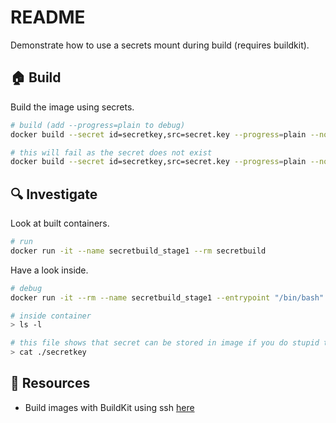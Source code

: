 # README

Demonstrate how to use a secrets mount during build (requires buildkit).  

## 🏠 Build

Build the image using secrets.  

```sh
# build (add --progress=plain to debug)
docker build --secret id=secretkey,src=secret.key --progress=plain --no-cache -t secretbuild_stage1 --target STAGE1 .

# this will fail as the secret does not exist
docker build --secret id=secretkey,src=secret.key --progress=plain --no-cache -t secretbuild_stage2 --target STAGE2 .
```

## 🔍 Investigate

Look at built containers.  

```sh
# run
docker run -it --name secretbuild_stage1 --rm secretbuild  
```

Have a look inside.  

```sh
# debug
docker run -it --rm --name secretbuild_stage1 --entrypoint "/bin/bash" secretbuild

# inside container
> ls -l 

# this file shows that secret can be stored in image if you do stupid things.
> cat ./secretkey
```

## 👀 Resources

* Build images with BuildKit using ssh [here](https://docs.docker.com/develop/develop-images/build_enhancements/#using-ssh-to-access-private-data-in-builds)
